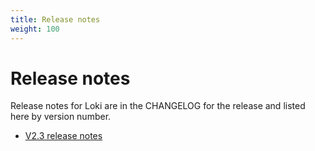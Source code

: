 ```yaml
---
title: Release notes
weight: 100
---
```

# Release notes

Release notes for Loki are in the CHANGELOG for the release and
listed here by version number.

- [V2.3 release notes](../release-notes/v2-3/)
